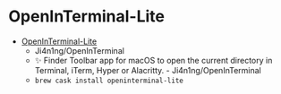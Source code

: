 # OpenInTerminal-Lite
- [OpenInTerminal-Lite](https://github.com/Ji4n1ng/OpenInTerminal)
  -  Ji4n1ng/OpenInTerminal
  - ✨ Finder Toolbar app for macOS to open the current directory in Terminal, iTerm, Hyper or Alacritty. - Ji4n1ng/OpenInTerminal
  - `brew cask install openinterminal-lite`
